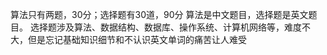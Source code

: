 算法只有两题，30分；选择题有30道，90分
算法是中文题目，选择题是英文题目。
选择题涉及算法、数据结构、数据库、操作系统、计算机网络等，难度不大，但是忘记基础知识细节和不认识英文单词的痛苦让人难受